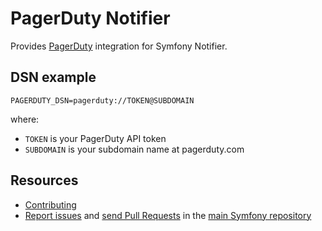 PagerDuty Notifier
==================

Provides [PagerDuty](https://www.pagerduty.com) integration for Symfony Notifier.

DSN example
-----------

```
PAGERDUTY_DSN=pagerduty://TOKEN@SUBDOMAIN
```

where:
 - `TOKEN` is your PagerDuty API token
 - `SUBDOMAIN` is your subdomain name at pagerduty.com

Resources
---------

 * [Contributing](https://symfony.com/doc/current/contributing/index.html)
 * [Report issues](https://github.com/symfony/symfony/issues) and
   [send Pull Requests](https://github.com/symfony/symfony/pulls)
   in the [main Symfony repository](https://github.com/symfony/symfony)
